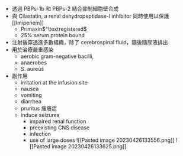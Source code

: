 - 透過 PBPs-1b 和 PBPs-2 結合抑制細胞壁合成
- 與 Cilastatin, a renal dehydropeptidase-l inhibitor 同時使用以保護 [[Imipenem]] 
	- Primaxin$^\textregistered$
	- 25% serum protein bound
- 注射後穿透進多數組織，除了 cerebrospinal fluid，隨後隨尿液排出
- 用於治療嚴重感染
	- aerobic gram-negative bacilli,
	- anaerobes
	- S. aureus
- 副作用
	- irritation at the infusion site
	- nausea
	- vomiting
	- diarrhea
	- pruritus 瘙癢症
	- induce seizures
		- impaired renal function
		- preexisting CNS disease 
		- infection
		- use of large doses
![[Pasted image 20230426133556.png]]
![[Pasted image 20230426133625.png]]